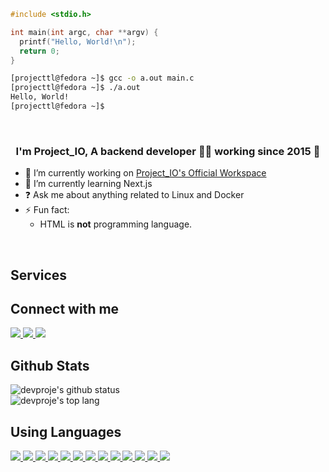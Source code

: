 ```c
#include <stdio.h>

int main(int argc, char **argv) {
  printf("Hello, World!\n");
  return 0;
}
```
```bash
[projecttl@fedora ~]$ gcc -o a.out main.c
[projecttl@fedora ~]$ ./a.out
Hello, World!
[projecttl@fedora ~]$
```
<br/>

### <div align="center">I'm Project_IO, A backend developer 👨‍💻 working since 2015 🚀</div>

- 🔭 I’m currently working on [Project_IO's Official Workspace](https://github.com/project-official)
- 🌱 I’m currently learning Next.js
- ❓ Ask me about anything related to Linux and Docker
- ⚡ Fun fact:
  - HTML is **not** programming language.
<br/>

## Services

## Connect with me
<a href="https://github.com/devproje">
  <img src="https://img.shields.io/badge/GitHub-181717?style=flat-square&logo=github&logoColor=white"/>
</a>
<a href="https://cube1.dev/discord">
  <img src="https://img.shields.io/badge/Discord-5865F2?style=flat-square&logo=discord&logoColor=white"/>
</a>
<a href="https://www.youtube.com/channel/UCbFF-pr6prqOLUFbwJEZ16g">
  <img src="https://img.shields.io/badge/YouTube-FF0000?style=flat-square&logo=youtube&logoColor=white">
</a>
<br/>

## Github Stats  
![devproje's github status](https://github-readme-stats.vercel.app/api?username=devproje&show_icons=true&theme=default&count_private=true)
<br/>
![devproje's top lang](https://github-readme-stats.vercel.app/api/top-langs/?username=devproje&theme=default&layout=compact)

## Using Languages
<a href="https://en.cppreference.com/w/c">
  <img src="https://img.shields.io/badge/C-A8B9CC?style=flat-square&logo=c&logoColor=white"/>
</a>
<a href="https://golang.org/doc">
  <img src="https://img.shields.io/badge/Go-00ADD8?style=flat-square&logo=go&logoColor=white"/>
</a>
<a href="https://www.rust-lang.org/">
  <img src="https://img.shields.io/badge/Rust-000000?style=flat-square&logo=Rust&logoColor=white"/>
</a>
<a href="https://kotlinlang.org/docs/home.html">
  <img src="https://img.shields.io/badge/Kotlin-7F52FF?style=flat-square&logo=kotlin&logoColor=white"/>
</a>
<a href="https://www.scala-lang.org">
  <img src="https://img.shields.io/badge/Scala-DC322F?style=flat-square&logo=scala&logoColor=white"/>
</a>
<a href="https://nodejs.org/en/docs">
  <img src="https://img.shields.io/badge/Node.js-339933?style=flat-square&logo=Node.js&logoColor=white">
</a>
<a href="https://svelte.dev/">
  <img src="https://img.shields.io/badge/Svelte-FF3E00?style=flat-square&logo=Svelte&logoColor=white"/>
</a>
<a href="https://nextjs.org/docs/getting-started">
  <img src="https://img.shields.io/badge/Next.js-000000?style=flat-square&logo=Next.js&logoColor=white"/>
</a>
</a>
<a href="https://www.docker.com/">
  <img src="https://img.shields.io/badge/Docker-2496ED?style=flat-square&logo=Docker&logoColor=white"/>
</a>
<a href="https://sqlite.org/index.html">
  <img src="https://img.shields.io/badge/SQLite-003B57?style=flat-square&logo=SQLite&logoColor=white"/>
</a>
<a href="https://www.mysql.com">
  <img src="https://img.shields.io/badge/MySQL-4479A1?style=flat-square&logo=MySQL&logoColor=white"/>
</a>
<a href="https://mariadb.org/">
  <img src="https://img.shields.io/badge/MariaDB-003545?style=flat-square&logo=MariaDB&logoColor=white"/> 
</a>
<a href="https://www.mongodb.com/">
  <img src="https://img.shields.io/badge/MongoDB-47A248?style=flat-square&logo=MongoDB&logoColor=white"/>
</a>
<br/>

